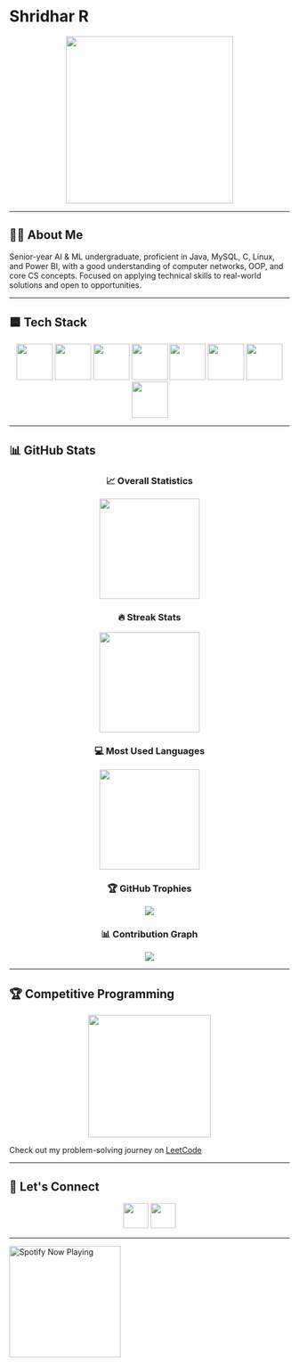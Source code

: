 # Shridhar R  

<p align="center">
  <img src="https://media0.giphy.com/media/v1.Y2lkPTc5MGI3NjExdW9oaDJhdjgycGRvbHZsc25jbzZuaGpuZHZtZDNhanNuYW53NjBkaCZlcD12MV9pbnRlcm5hbF9naWZfYnlfaWQmY3Q9Zw/3o6ZtodgtXG3WSYKGs/giphy.gif" width="300"/>
</p>

---

## 👨‍💻 About Me  
Senior-year AI & ML undergraduate, proficient in Java, MySQL, C, Linux, and Power BI, with a good understanding of computer networks, OOP, and core CS concepts. Focused on applying technical skills to real-world solutions and open to opportunities.  

---

## 🟦 Tech Stack  

<p align="center">
  <img src="https://skillicons.dev/icons?i=java" height="65" />
  <img src="https://skillicons.dev/icons?i=mysql" height="65" />
  <img src="https://skillicons.dev/icons?i=c" height="65" />
  <img src="https://skillicons.dev/icons?i=html,css" height="65" />
  <img src="https://skillicons.dev/icons?i=linux" height="65" />
  <img src="https://skillicons.dev/icons?i=figma" height="65" />
  <img src="https://skillicons.dev/icons?i=python" height="65" />
  <img src="https://raw.githubusercontent.com/microsoft/PowerBI-Icons/main/SVG/Power-BI.svg" height="65"/>
</p>

---

<!-- Added comprehensive GitHub statistics section -->
## 📊 GitHub Stats

<div align="center">
  
### 📈 Overall Statistics
<img src="https://github-readme-stats.vercel.app/api?username=sxh8fx&show_icons=true&theme=dark&hide_border=true&count_private=true&include_all_commits=true" height="180" />

### 🔥 Streak Stats  
<img src="https://github-readme-streak-stats.herokuapp.com/?user=sxh8fx&theme=dark&hide_border=true" height="180" />

### 💻 Most Used Languages
<img src="https://github-readme-stats.vercel.app/api/top-langs/?username=sxh8fx&layout=compact&theme=dark&hide_border=true&langs_count=8" height="180" />

### 🏆 GitHub Trophies
<img src="https://github-profile-trophy.vercel.app/?username=sxh8fx&theme=darkhub&no-frame=true&no-bg=true&margin-w=4&row=1" />

### 📊 Contribution Graph
<img src="https://github-readme-activity-graph.vercel.app/graph?username=sxh8fx&theme=github-dark&hide_border=true" />

</div>

---

## 🏆 Competitive Programming  

<p align="center">
  <img src="https://leetcard.jacoblin.cool/sh8fx?theme=dark&font=Karma&ext=contest" height="220" />
</p>

Check out my problem-solving journey on [LeetCode](https://leetcode.com/u/sh8fx/)  

---

## 🤝 Let's Connect  

<p align="center">
  <a href="mailto:shridhar.al22@bitsathy.ac.in"><img src="https://skillicons.dev/icons?i=gmail" height="45" /></a>
  <a href="https://www.linkedin.com/in/shridhar-r-9aa9a9267/"><img src="https://skillicons.dev/icons?i=linkedin" height="45" /></a>
</p>

---

<a href="https://github.com/kittinan/spotify-github-profile">
  <img src="https://spotify-github-profile.kittinanx.com/api/view?uid=31fonufxiwd6yjpc6mizkgofcqwa&cover_image=true&theme=default&show_offline=false&background_color=121212&interchange=false" 
       alt="Spotify Now Playing"
       width="200"/>
</a>
